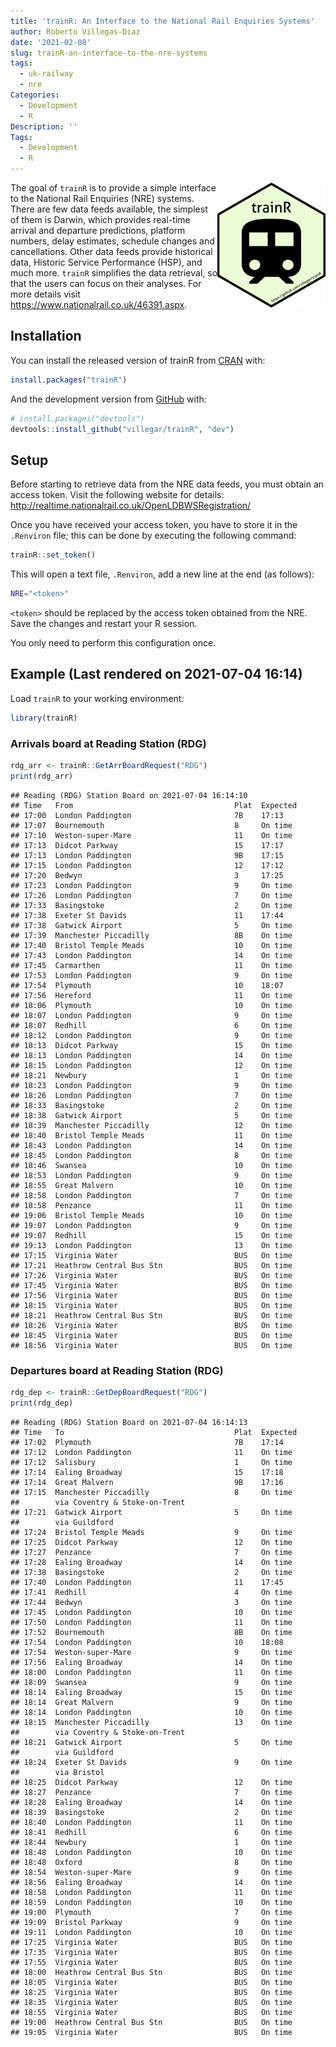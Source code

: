 ```yaml
---
title: 'trainR: An Interface to the National Rail Enquiries Systems'
author: Roberto Villegas-Diaz
date: '2021-02-08'
slug: trainR-an-interface-to-the-nre-systems
tags:
  - uk-railway
  - nre
Categories:
  - Development
  - R
Description: ''
Tags:
  - Development
  - R
---
```


<img src="https://raw.githubusercontent.com/villegar/trainR/main/inst/images/logo.png" alt="logo" align="right" height=200px/>

The goal of `trainR` is to provide a simple interface to the 
National Rail Enquiries (NRE) systems. There are few data feeds 
available, the simplest of them is Darwin, which provides real-time 
arrival and departure predictions, platform numbers, delay estimates, 
schedule changes and cancellations. Other data feeds provide historical 
data, Historic Service Performance (HSP), and much more. `trainR` 
simplifies the data retrieval, so that the users can focus on their 
analyses. For more details visit 
https://www.nationalrail.co.uk/46391.aspx.

## Installation

You can install the released version of trainR from [CRAN](https://CRAN.R-project.org) with:

``` r
install.packages("trainR")
```

And the development version from [GitHub](https://github.com/) with:

``` r
# install.packages("devtools")
devtools::install_github("villegar/trainR", "dev")
```

## Setup
Before starting to retrieve data from the NRE data feeds, you must obtain an access token. 
Visit the following website for details: http://realtime.nationalrail.co.uk/OpenLDBWSRegistration/

Once you have received your access token, you have to store it in the `.Renviron` file; this can be 
done by executing the following command:


```r
trainR::set_token()
```

This will open a text file, `.Renviron`, add a new line at the end (as follows):

```bash
NRE="<token>"
```

`<token>` should be replaced by the access token obtained from the NRE. Save the changes and restart 
your R session.

You only need to perform this configuration once.

## Example (Last rendered on 2021-07-04 16:14)

Load `trainR` to your working environment:

```r
library(trainR)
```

### Arrivals board at Reading Station (RDG)


```r
rdg_arr <- trainR::GetArrBoardRequest("RDG")
print(rdg_arr)
```

```
## Reading (RDG) Station Board on 2021-07-04 16:14:10
## Time   From                                    Plat  Expected
## 17:00  London Paddington                       7B    17:13
## 17:07  Bournemouth                             8     On time
## 17:10  Weston-super-Mare                       11    On time
## 17:13  Didcot Parkway                          15    17:17
## 17:13  London Paddington                       9B    17:15
## 17:15  London Paddington                       12    17:12
## 17:20  Bedwyn                                  3     17:25
## 17:23  London Paddington                       9     On time
## 17:26  London Paddington                       7     On time
## 17:33  Basingstoke                             2     On time
## 17:38  Exeter St Davids                        11    17:44
## 17:38  Gatwick Airport                         5     On time
## 17:39  Manchester Piccadilly                   8B    On time
## 17:40  Bristol Temple Meads                    10    On time
## 17:43  London Paddington                       14    On time
## 17:45  Carmarthen                              11    On time
## 17:53  London Paddington                       9     On time
## 17:54  Plymouth                                10    18:07
## 17:56  Hereford                                11    On time
## 18:06  Plymouth                                10    On time
## 18:07  London Paddington                       9     On time
## 18:07  Redhill                                 6     On time
## 18:12  London Paddington                       9     On time
## 18:13  Didcot Parkway                          15    On time
## 18:13  London Paddington                       14    On time
## 18:15  London Paddington                       12    On time
## 18:21  Newbury                                 1     On time
## 18:23  London Paddington                       9     On time
## 18:26  London Paddington                       7     On time
## 18:33  Basingstoke                             2     On time
## 18:38  Gatwick Airport                         5     On time
## 18:39  Manchester Piccadilly                   12    On time
## 18:40  Bristol Temple Meads                    11    On time
## 18:43  London Paddington                       14    On time
## 18:45  London Paddington                       8     On time
## 18:46  Swansea                                 10    On time
## 18:53  London Paddington                       9     On time
## 18:55  Great Malvern                           10    On time
## 18:58  London Paddington                       7     On time
## 18:58  Penzance                                11    On time
## 19:06  Bristol Temple Meads                    10    On time
## 19:07  London Paddington                       9     On time
## 19:07  Redhill                                 15    On time
## 19:13  London Paddington                       13    On time
## 17:15  Virginia Water                          BUS   On time
## 17:21  Heathrow Central Bus Stn                BUS   On time
## 17:26  Virginia Water                          BUS   On time
## 17:45  Virginia Water                          BUS   On time
## 17:56  Virginia Water                          BUS   On time
## 18:15  Virginia Water                          BUS   On time
## 18:21  Heathrow Central Bus Stn                BUS   On time
## 18:26  Virginia Water                          BUS   On time
## 18:45  Virginia Water                          BUS   On time
## 18:56  Virginia Water                          BUS   On time
```

### Departures board at Reading Station (RDG)


```r
rdg_dep <- trainR::GetDepBoardRequest("RDG")
print(rdg_dep)
```

```
## Reading (RDG) Station Board on 2021-07-04 16:14:13
## Time   To                                      Plat  Expected
## 17:02  Plymouth                                7B    17:14
## 17:12  London Paddington                       11    On time
## 17:12  Salisbury                               1     On time
## 17:14  Ealing Broadway                         15    17:18
## 17:14  Great Malvern                           9B    17:16
## 17:15  Manchester Piccadilly                   8     On time
##        via Coventry & Stoke-on-Trent           
## 17:21  Gatwick Airport                         5     On time
##        via Guildford                           
## 17:24  Bristol Temple Meads                    9     On time
## 17:25  Didcot Parkway                          12    On time
## 17:27  Penzance                                7     On time
## 17:28  Ealing Broadway                         14    On time
## 17:38  Basingstoke                             2     On time
## 17:40  London Paddington                       11    17:45
## 17:41  Redhill                                 4     On time
## 17:44  Bedwyn                                  3     On time
## 17:45  London Paddington                       10    On time
## 17:50  London Paddington                       11    On time
## 17:52  Bournemouth                             8B    On time
## 17:54  London Paddington                       10    18:08
## 17:54  Weston-super-Mare                       9     On time
## 17:56  Ealing Broadway                         14    On time
## 18:00  London Paddington                       11    On time
## 18:09  Swansea                                 9     On time
## 18:14  Ealing Broadway                         15    On time
## 18:14  Great Malvern                           9     On time
## 18:14  London Paddington                       10    On time
## 18:15  Manchester Piccadilly                   13    On time
##        via Coventry & Stoke-on-Trent           
## 18:21  Gatwick Airport                         5     On time
##        via Guildford                           
## 18:24  Exeter St Davids                        9     On time
##        via Bristol                             
## 18:25  Didcot Parkway                          12    On time
## 18:27  Penzance                                7     On time
## 18:28  Ealing Broadway                         14    On time
## 18:39  Basingstoke                             2     On time
## 18:40  London Paddington                       11    On time
## 18:41  Redhill                                 6     On time
## 18:44  Newbury                                 1     On time
## 18:48  London Paddington                       10    On time
## 18:48  Oxford                                  8     On time
## 18:54  Weston-super-Mare                       9     On time
## 18:56  Ealing Broadway                         14    On time
## 18:58  London Paddington                       11    On time
## 18:59  London Paddington                       10    On time
## 19:00  Plymouth                                7     On time
## 19:09  Bristol Parkway                         9     On time
## 19:11  London Paddington                       10    On time
## 17:25  Virginia Water                          BUS   On time
## 17:35  Virginia Water                          BUS   On time
## 17:55  Virginia Water                          BUS   On time
## 18:00  Heathrow Central Bus Stn                BUS   On time
## 18:05  Virginia Water                          BUS   On time
## 18:25  Virginia Water                          BUS   On time
## 18:35  Virginia Water                          BUS   On time
## 18:55  Virginia Water                          BUS   On time
## 19:00  Heathrow Central Bus Stn                BUS   On time
## 19:05  Virginia Water                          BUS   On time
```
